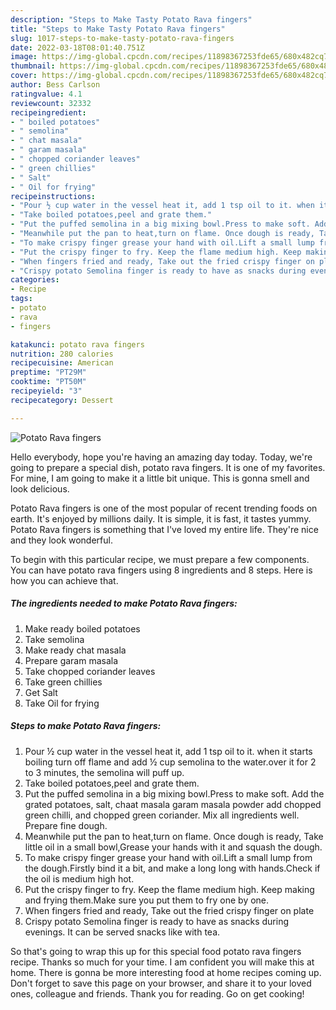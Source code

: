 ```yaml
---
description: "Steps to Make Tasty Potato Rava fingers"
title: "Steps to Make Tasty Potato Rava fingers"
slug: 1017-steps-to-make-tasty-potato-rava-fingers
date: 2022-03-18T08:01:40.751Z
image: https://img-global.cpcdn.com/recipes/11898367253fde65/680x482cq70/potato-rava-fingers-recipe-main-photo.jpg
thumbnail: https://img-global.cpcdn.com/recipes/11898367253fde65/680x482cq70/potato-rava-fingers-recipe-main-photo.jpg
cover: https://img-global.cpcdn.com/recipes/11898367253fde65/680x482cq70/potato-rava-fingers-recipe-main-photo.jpg
author: Bess Carlson
ratingvalue: 4.1
reviewcount: 32332
recipeingredient:
- " boiled potatoes"
- " semolina"
- " chat masala"
- " garam masala"
- " chopped coriander leaves"
- " green chillies"
- " Salt"
- " Oil for frying"
recipeinstructions:
- "Pour ½ cup water in the vessel heat it, add 1 tsp oil to it. when it starts boiling turn off flame and add ½ cup semolina to the water.over it for 2 to 3 minutes, the semolina will puff up."
- "Take boiled potatoes,peel and grate them."
- "Put the puffed semolina in a big mixing bowl.Press to make soft. Add the grated potatoes, salt, chaat masala garam masala powder add chopped green chilli, and chopped green coriander. Mix all ingredients well. Prepare fine dough."
- "Meanwhile put the pan to heat,turn on flame. Once dough is ready, Take little oil in a small bowl,Grease your hands with it and squash the dough."
- "To make crispy finger grease your hand with oil.Lift a small lump from the dough.Firstly bind it a bit, and make a long long with hands.Check if the oil is medium high hot."
- "Put the crispy finger to fry. Keep the flame medium high. Keep making and frying them.Make sure you put them to fry one by one."
- "When fingers fried and ready, Take out the fried crispy finger on plate"
- "Crispy potato Semolina finger is ready to have as snacks during evenings. It can be served snacks like with tea."
categories:
- Recipe
tags:
- potato
- rava
- fingers

katakunci: potato rava fingers 
nutrition: 280 calories
recipecuisine: American
preptime: "PT29M"
cooktime: "PT50M"
recipeyield: "3"
recipecategory: Dessert

---
```



![Potato Rava fingers](https://img-global.cpcdn.com/recipes/11898367253fde65/680x482cq70/potato-rava-fingers-recipe-main-photo.jpg)

Hello everybody, hope you're having an amazing day today. Today, we're going to prepare a special dish, potato rava fingers. It is one of my favorites. For mine, I am going to make it a little bit unique. This is gonna smell and look delicious.



Potato Rava fingers is one of the most popular of recent trending foods on earth. It's enjoyed by millions daily. It is simple, it is fast, it tastes yummy. Potato Rava fingers is something that I've loved my entire life. They're nice and they look wonderful.


To begin with this particular recipe, we must prepare a few components. You can have potato rava fingers using 8 ingredients and 8 steps. Here is how you can achieve that.

<!--inarticleads1-->

##### The ingredients needed to make Potato Rava fingers:

1. Make ready  boiled potatoes
1. Take  semolina
1. Make ready  chat masala
1. Prepare  garam masala
1. Take  chopped coriander leaves
1. Take  green chillies
1. Get  Salt
1. Take  Oil for frying




<!--inarticleads2-->

##### Steps to make Potato Rava fingers:

1. Pour ½ cup water in the vessel heat it, add 1 tsp oil to it. when it starts boiling turn off flame and add ½ cup semolina to the water.over it for 2 to 3 minutes, the semolina will puff up.
1. Take boiled potatoes,peel and grate them.
1. Put the puffed semolina in a big mixing bowl.Press to make soft. Add the grated potatoes, salt, chaat masala garam masala powder add chopped green chilli, and chopped green coriander. Mix all ingredients well. Prepare fine dough.
1. Meanwhile put the pan to heat,turn on flame. Once dough is ready, Take little oil in a small bowl,Grease your hands with it and squash the dough.
1. To make crispy finger grease your hand with oil.Lift a small lump from the dough.Firstly bind it a bit, and make a long long with hands.Check if the oil is medium high hot.
1. Put the crispy finger to fry. Keep the flame medium high. Keep making and frying them.Make sure you put them to fry one by one.
1. When fingers fried and ready, Take out the fried crispy finger on plate
1. Crispy potato Semolina finger is ready to have as snacks during evenings. It can be served snacks like with tea.




So that's going to wrap this up for this special food potato rava fingers recipe. Thanks so much for your time. I am confident you will make this at home. There is gonna be more interesting food at home recipes coming up. Don't forget to save this page on your browser, and share it to your loved ones, colleague and friends. Thank you for reading. Go on get cooking!
